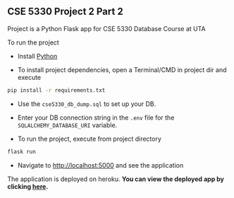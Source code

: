 ## CSE 5330 Project 2 Part 2

Project is a Python Flask app for CSE 5330 Database Course at UTA

To run the project

- Install [Python](https://www.python.org/downloads/)

- To install project dependencies, open a Terminal/CMD in project dir and execute
```bash
pip install -r requirements.txt
```

- Use the `cse5330_db_dump.sql` to set up your DB.

- Enter your DB connection string in the `.env` file for the `SQLALCHEMY_DATABASE_URI` variable.

- To run the project, execute from project directory
```bash
flask run
```

- Navigate to [http://localhost:5000](http://localhost:5000) and see the application


The application is deployed on heroku.
__You can view the deployed app by clicking [here](https://turaga-cse5330-project2.herokuapp.com/db_app/).__
